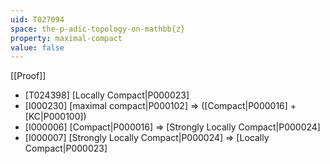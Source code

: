 ```yaml
---
uid: T027094
space: the-p-adic-topology-on-mathbb{z}
property: maximal-compact
value: false
---
```

[[Proof]]

* [T024398] [Locally Compact|P000023]
* [I000230] [maximal compact|P000102] => ([Compact|P000016] + [KC|P000100])
* [I000006] [Compact|P000016] => [Strongly Locally Compact|P000024]
* [I000007] [Strongly Locally Compact|P000024] => [Locally Compact|P000023]

